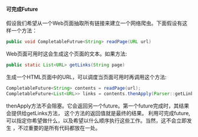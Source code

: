 #### 可完成Future
假设我们希望从一个Web页面抽取所有链接来建立一个网络爬虫。下面假设有这样一个方法：
```java
public void CompletableFutrue<String> readPage(URL url)
```
Web页面可用时这会生成这个页面的文本。如果方法:
```java
public static List<URL> getLinks(String page)
```
生成一个HTML页面中的URL，可以调度当页面可用时再调用这个方法:
```java
CompletableFuture<String> contents = readPage(url);
CompletableFuture<List<URL>> links = contents.thenApply(Parser::getLinks);
```
thenApply方法不会阻塞。它会返回另一个future。第一个future完成时，其结果会提供给getLinks方法，
这个方法的返回值就是最终的结果。
利用可完成future,可以指定你希望做什么，以及希望以什么顺序执行这些工作。当然，这不会立即发生
，不过重要的是所有代码都放在一处。
